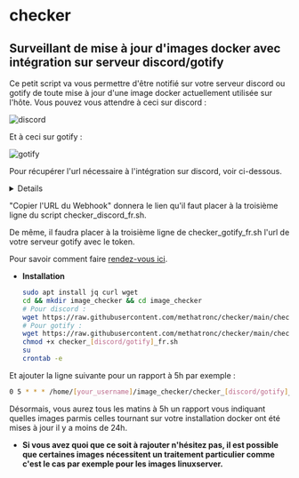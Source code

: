 # checker
## Surveillant de mise à jour d'images docker avec intégration sur serveur discord/gotify

Ce petit script va vous permettre d'être notifié sur votre serveur discord ou gotify de toute mise à jour d'une image docker actuellement utilisée sur l'hôte.
Vous pouvez vous attendre à ceci sur discord :

![discord](https://user-images.githubusercontent.com/58328740/134887902-260a04de-9358-4e4f-9394-08e77037d18a.png)

Et à ceci sur gotify :

![gotify](https://user-images.githubusercontent.com/58328740/135293100-8a0c2bbc-4c26-411d-90a9-fae98ce64fd6.png)


Pour récupérer l'url nécessaire à l'intégration sur discord, voir ci-dessous.

<details>
  
![First](https://user-images.githubusercontent.com/58328740/134774122-ea3a12c8-13c3-42be-b93a-1d8880ecd8ec.png)
  
![Then](https://user-images.githubusercontent.com/58328740/134737215-1642581e-d109-4fcf-8c5c-0db47e28f886.png)
   
![Then](https://user-images.githubusercontent.com/58328740/134737233-01f0fa86-2766-4de8-8e75-bee694798dcb.png)
   
</details>

"Copier l'URL du Webhook" donnera le lien qu'il faut placer à la troisième ligne du script checker_discord_fr.sh.

De même, il faudra placer à la troisième ligne de checker_gotify_fr.sh l'url de votre serveur gotify avec le token.

Pour savoir comment faire [rendez-vous ici](https://gotify.net/docs/pushmsg).

* **Installation**

   ``` bash
   sudo apt install jq curl wget
   cd && mkdir image_checker && cd image_checker
   # Pour discord :
   wget https://raw.githubusercontent.com/methatronc/checker/main/checker_discord_fr.sh
   # Pour gotify :
   wget https://raw.githubusercontent.com/methatronc/checker/main/checker_gotify_fr.sh
   chmod +x checker_[discord/gotify]_fr.sh
   su
   crontab -e
   ```
Et ajouter la ligne suivante pour un rapport à 5h par exemple :
   ``` bash
   0 5 * * * /home/[your_username]/image_checker/checker_[discord/gotify]_fr.sh > /home/[your_username]/image_checker/cron.log 2>&1
   ```
Désormais, vous aurez tous les matins à 5h un rapport vous indiquant quelles images parmis celles tournant sur votre installation docker ont été mises à jour il y a moins de 24h.


* **Si vous avez quoi que ce soit à rajouter n'hésitez pas, il est possible que certaines images nécessitent un traitement particulier comme c'est le cas par exemple pour les images linuxserver.**
